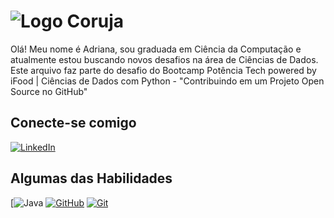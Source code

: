 # ![Logo Coruja](https://icons.iconarchive.com/icons/iconarchive/wild-camping/48/Bird-Owl-icon.png)

Olá! Meu nome é Adriana, sou graduada em Ciência da Computação e atualmente estou buscando novos desafios na área de Ciências de Dados. Este arquivo faz parte do desafio do Bootcamp Potência Tech powered by iFood | Ciências de Dados com Python - "Contribuindo em um Projeto Open Source no GitHub" 

## Conecte-se comigo
[![LinkedIn](https://img.shields.io/badge/linkedin-%230077B5.svg?style=for-the-badge&logo=linkedin&logoColor=white)](https://www.linkedin.com/in/adriana-aipp-67420529/)


## Algumas das Habilidades
[![Java](https://img.shields.io/badge/java-%23ED8B00.svg?style=for-the-badge&logo=openjdk&logoColor=white) 
[![GitHub](https://img.shields.io/badge/GitHub-ec63a1?style=for-the-badge&logo=github&logoColor=fff)](https://docs.github.com/)
[![Git](https://img.shields.io/badge/Git-ec63a1?style=for-the-badge&logo=git&logoColor=fff)](https://git-scm.com/doc) 